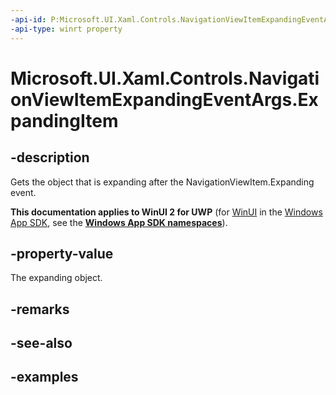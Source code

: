 ```yaml
---
-api-id: P:Microsoft.UI.Xaml.Controls.NavigationViewItemExpandingEventArgs.ExpandingItem
-api-type: winrt property
---
```


# Microsoft.UI.Xaml.Controls.NavigationViewItemExpandingEventArgs.ExpandingItem

<!--
public object ExpandingItem { get; }
-->


## -description
Gets the object that is expanding after the NavigationViewItem.Expanding event.

**This documentation applies to WinUI 2 for UWP** (for [WinUI](/windows/apps/winui/winui3/) in the [Windows App SDK](/windows/apps/windows-app-sdk/), see the **[Windows App SDK namespaces](/windows/windows-app-sdk/api/winrt/)**).

## -property-value
The expanding object.

## -remarks

## -see-also

## -examples


